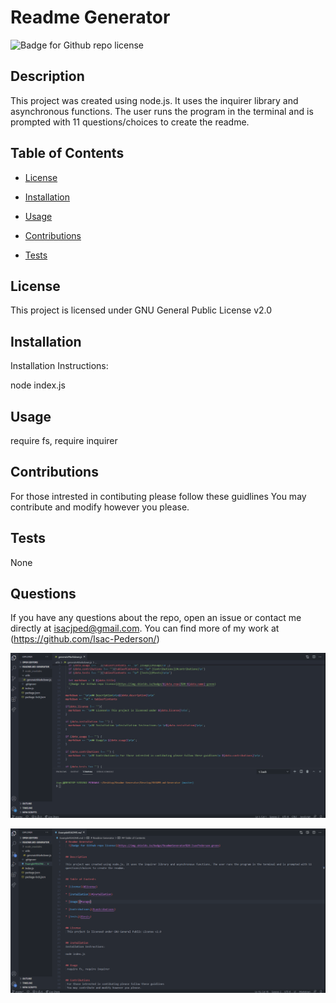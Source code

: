 # Readme Generator
  ![Badge for Github repo license](https://img.shields.io/badge/ReadmeGenerator%20-IsacPederson-green)
 

## Description

This project was created using node.js. It uses the inquirer library and asynchronous functions. The user runs the program in the terminal and is prompted with 11 questions/choices to create the readme.


## Table of Contents

* [License](#license)

* [Installation](#installation)

* [Usage](#usage)

* [Contributions](#contributions)

* [Tests](#tests)


## License
 This project is licensed under GNU General Public License v2.0


## Installation 
Installation Instructions:
 
node index.js


## Usage
 require fs, require inquirer


## Contributions
 For those intrested in contibuting please follow these guidlines
 You may contribute and modify however you please.


## Tests
 None


## Questions
 If you have any questions about the repo, open an issue or contact me directly at isacjped@gmail.com. You can find more of my work at (https://github.com/Isac-Pederson/)
 
 
![](img/ReadMeGIF.gif)

![](img/ReadMeGIF2.gif)
